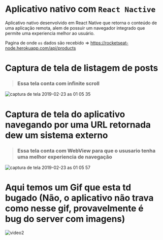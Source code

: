 # Aplicativo nativo com ` React Nactive ` 
Aplicativo nativo desenvolvido em React Native que retorna o conteúdo de uma aplicação remota, alem de possuir um navegador integrado que permite uma experiencia melhor ao usuário.

Pagina de onde `os` dados são recebido => https://rocketseat-node.herokuapp.com/api/products

# Captura de tela de listagem de posts  
> ### Essa tela conta com infinite scroll 


![captura de tela 2019-02-23 as 01 05 35](https://user-images.githubusercontent.com/7758523/53281538-fb7c3c80-3708-11e9-945e-422d10632586.png)



# Captura de tela do aplicativo navegando por uma URL retornada dew um sistema externo  
> ### Essa tela conta com WebView para que o ususario tenha uma melhor experiencia de navegação 

![captura de tela 2019-02-23 as 01 05 57](https://user-images.githubusercontent.com/7758523/53281540-00d98700-3709-11e9-8639-39c39cbf0c30.png)



# Aqui temos um Gif que esta td bugado (Não, o aplicativo não trava como nesse gif, provavelmente é bug do server com imagens) 

![video2](https://user-images.githubusercontent.com/7758523/53281544-059e3b00-3709-11e9-8d2f-cfef8a60efa7.gif)
